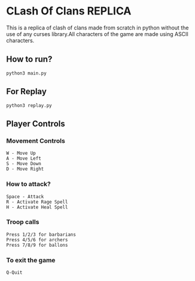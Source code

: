 # CLash Of Clans REPLICA
This is a replica of clash of clans made from scratch in python without the use of any curses library.All characters of the game are made using ASCII characters.
## How to run?
```
python3 main.py
```
## For Replay
```
python3 replay.py
```
## Player Controls
### Movement Controls
```
W - Move Up
A - Move Left
S - Move Down
D - Move Right
```
### How to attack?
```
Space - Attack
R - Activate Rage Spell
H - Activate Heal Spell
```
### Troop calls
```
Press 1/2/3 for barbarians 
Press 4/5/6 for archers 
Press 7/8/9 for ballons
```
### To exit the game
```
Q-Quit
```


